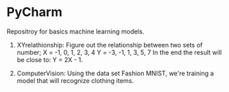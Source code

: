 # PyCharm

Repositroy for basics machine learning models.

1) XYrelathionship:
   Figure out the relationship between two sets of number;
      X = -1, 0, 1, 2, 3, 4
      Y = -3, -1, 1, 3, 5, 7
   In the end the result will be close to: Y = 2X - 1.
   
2) ComputerVision:
   Using the data set Fashion MNIST, 
   we're training a model that will recognize clothing items.
